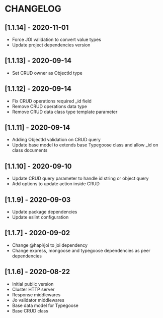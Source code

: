 # CHANGELOG

## [1.1.14] - 2020-11-01
- Force JOI validation to convert value types
- Update project dependencies version

## [1.1.13] - 2020-09-14
- Set CRUD owner as ObjectId type

## [1.1.12] - 2020-09-14
- Fix CRUD operations required _id field
- Remove CRUD operations data type
- Remove CRUD data class type template parameter

## [1.1.11] - 2020-09-14
- Adding ObjectId validation on CRUD query
- Update base model to extends base Typegoose class and allow _id on class documents

## [1.1.10] - 2020-09-10
- Update CRUD query parameter to handle id string or object query
- Add options to update action inside CRUD

## [1.1.9] - 2020-09-03
- Update package dependencies
- Update eslint configuration

## [1.1.7] - 2020-09-02
- Change @hapi/joi to joi dependency
- Change express, mongoose and typegoose dependencies as peer dependencies

## [1.1.6] - 2020-08-22
- Initial public version
- Cluster HTTP server
- Response middlewares
- Jo validator middlewares
- Base data model for Typegoose
- Base CRUD class
